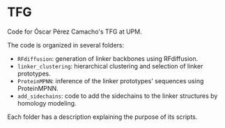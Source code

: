 # TFG

Code for Óscar Pérez Camacho's TFG at UPM.

The code is organized in several folders:

- `RFdiffusion`: generation of linker backbones using RFdiffusion.
- `linker_clustering`: hierarchical clustering and selection of linker prototypes.
- `ProteinMPNN`: inference of the linker prototypes' sequences using ProteinMPNN.
- `add_sidechains`: code to add the sidechains to the linker structures by homology modeling.

Each folder has a description explaining the purpose of its scripts.
